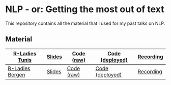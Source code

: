 # NLP - or: Getting the most out of text

This repository contains all the material that I used for my past talks on NLP.

## Material

| [R-Ladies Tunis](https://github.com/cosimameyer/nlp-rladies-tunis/blob/main/README.md)| [Slides]() | [Code (raw)]() | [Code (deployed)]() | [Recording]() |
|--------|--------|----------|----------|----------|
| [R-Ladies Bergen](https://github.com/cosimameyer/nlp-rladies-bergen/edit/main/README.md)| [Slides](http://cosimameyer.rbind.io/slides/nlp-rladies/talk#1) | [Code (raw)](https://github.com/cosimameyer/nlp-rladies-bergen/tree/main/code) | [Code (deployed)](https://nlp-bergen.netlify.app) | [Recording](https://youtu.be/bvqur70ZmyM) |
